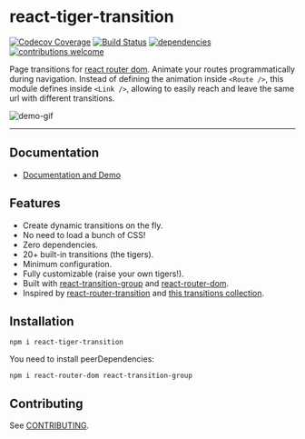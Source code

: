 # react-tiger-transition

[![Codecov Coverage](https://img.shields.io/codecov/c/github/pedrobern/react-tiger-transition/master.svg?style=flat-square)](https://codecov.io/gh/pedrobern/react-tiger-transition/)
[![Build Status](https://travis-ci.com/PedroBern/react-tiger-transition.svg?branch=master)](https://travis-ci.com/PedroBern/react-tiger-transition)
[![dependencies](https://david-dm.org/pedrobern/react-tiger-transition.svg)](https://github.com/PedroBern/react-tiger-transition)
[![contributions welcome](https://img.shields.io/badge/contributions-welcome-brightgreen.svg)](https://github.com/pedrobern/react-tiger-transition/blob/master/CONTRIBUTING.md)


Page transitions for [react router dom](https://www.npmjs.com/package/react-router-dom). Animate your routes programmatically during navigation. Instead of defining the animation inside `<Route />`, this module defines inside `<Link />`, allowing to easily reach and leave the same url with different transitions.

![demo-gif](https://github.com/PedroBern/react-tiger-transition/raw/master/demo1.gif)
___

## Documentation

- [Documentation and Demo](https://pedrobern.github.io/react-tiger-transition)

## Features

- Create dynamic transitions on the fly.
- No need to load a bunch of CSS!
- Zero dependencies.
- 20+ built-in transitions (the tigers).
- Minimum configuration.
- Fully customizable (raise your own tigers!).
- Built with [react-transition-group](https://github.com/reactjs/react-transition-group) and [react-router-dom](https://github.com/ReactTraining/react-router).
- Inspired by [react-router-transition](https://github.com/maisano/react-router-transition) and [this transitions collection](https://tympanus.net/codrops/2013/05/07/a-collection-of-page-transitions/).

## Installation

```
npm i react-tiger-transition
```

You need to install peerDependencies:

```
npm i react-router-dom react-transition-group
```

## Contributing

See [CONTRIBUTING](https://github.com/pedrobern/react-tiger-transition/blob/master/CONTRIBUTING.md).
